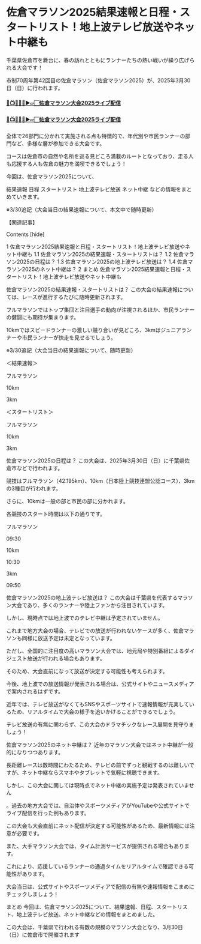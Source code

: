 # 佐倉マラソン2025結果速報と日程・スタートリスト！地上波テレビ放送やネット中継も

千葉県佐倉市を舞台に、春の訪れとともにランナーたちの熱い戦いが繰り広げられる大会です！

市制70周年第42回目の佐倉マラソン（佐倉マラソン2025）が、2025年3月30日（日）に行われます。

#### [🔴📺🏃🏻‍♂️▶👉🏻佐倉マラソン大会2025ライブ配信](https://jsports-hq.com/mar01/?sakura)

#### [🔴📺🏃🏻‍♂️▶👉🏻佐倉マラソン大会2025ライブ配信](https://jsports-hq.com/mar01/?sakura)

全体で26部門に分かれて実施される点も特徴的で、年代別や市民ランナーの部門など、多様な層が参加できる大会です。

コースは佐倉市の自然や名所を巡る見どころ満載のルートとなっており、走る人も応援する人も佐倉の魅力を満喫できるでしょう！

今回は、佐倉マラソン2025について、

結果速報
日程
スタートリスト
地上波テレビ放送
ネット中継
などの情報をまとめていきます。


※3/30追記（大会当日の結果速報について、本文中で随時更新）

【関連記事】



Contents [hide]

1 佐倉マラソン2025結果速報と日程・スタートリスト！地上波テレビ放送やネット中継も
1.1 佐倉マラソン2025の結果速報・スタートリストは？
1.2 佐倉マラソン2025の日程は？
1.3 佐倉マラソン2025の地上波テレビ放送は？
1.4 佐倉マラソン2025のネット中継は？
2 まとめ
佐倉マラソン2025結果速報と日程・スタートリスト！地上波テレビ放送やネット中継も

佐倉マラソン2025の結果速報・スタートリストは？
この大会の結果速報については、レースが進行するたびに随時更新されます。

フルマラソンではトップ集団と注目選手の動向が注視されるほか、市民ランナーの健闘にも期待が集まります。

10kmではスピードランナーの激しい競り合いが見どころ、3kmはジュニアランナーや市民ランナーが快走を見せるでしょう。

※3/30追記（大会当日の結果速報について、随時更新）

＜結果速報＞


フルマラソン

10km

3km

＜スタートリスト＞

フルマラソン

10km

3km


 

佐倉マラソン2025の日程は？
この大会は、2025年3月30日（日）に千葉県佐倉市などで行われます。

競技はフルマラソン（42.195km）、10km（日本陸上競技連盟公認コース）、3kmの3種目が行われます。

さらに、10kmは一般の部と市民の部に分かれます。

各競技のスタート時間は以下の通りです。

フルマラソン

09:30

10km

10:30

3km

09:50

 

佐倉マラソン2025の地上波テレビ放送は？
この大会は千葉県を代表するマラソン大会であり、多くのランナーや陸上ファンから注目されています。

しかし、現時点では地上波でのテレビ中継は予定されていません。

これまで地方大会の場合、テレビでの放送が行われないケースが多く、佐倉マラソンも同様に放送予定は未定となっています。

ただし、全国的に注目度の高いマラソン大会では、地元局や特別番組によるダイジェスト放送が行われる場合もあります。

そのため、大会直前になって放送が決定する可能性も考えられます。


今後、地上波での放送情報が発表される場合は、公式サイトやニュースメディアで案内されるはずです。

近年では、テレビ放送がなくてもSNSやスポーツサイトで速報情報が充実しているため、リアルタイムで大会の様子を追いかけることができるでしょう。

テレビ放送の有無に関わらず、この大会のドラマチックなレース展開を見守りましょう！

佐倉マラソン2025のネット中継は？
近年のマラソン大会ではネット中継が一般的になりつつあります。


長距離レースは数時間にわたるため、テレビの前でずっと観戦するのは難しいですが、ネット中継ならスマホやタブレットで気軽に視聴できます。

しかし、この大会に関しては現時点でネット中継の実施予定は発表されていません

。過去の地方大会では、自治体やスポーツメディアがYouTubeや公式サイトでライブ配信を行った例もあります。

この大会も大会直前にネット配信が決定する可能性があるため、最新情報には注意が必要です。

また、大手マラソン大会では、タイム計測サービスが提供される場合もあります。

これにより、応援しているランナーの通過タイムをリアルタイムで確認できる可能性があります。


大会当日は、公式サイトやスポーツメディアで配信の有無や速報情報をこまめにチェックしましょう！

まとめ
今回は、佐倉マラソン2025について、結果速報、日程、スタートリスト、地上波テレビ放送、ネット中継などの情報をまとめました。

この大会は、千葉県で行われる有数の規模のマラソン大会となり、3月30日（日）に佐倉市で開催されます
